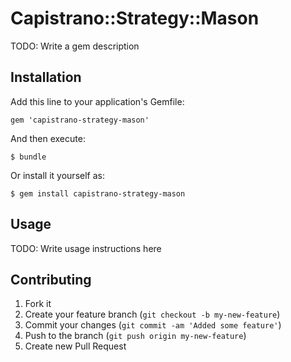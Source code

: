 # Capistrano::Strategy::Mason

TODO: Write a gem description

## Installation

Add this line to your application's Gemfile:

    gem 'capistrano-strategy-mason'

And then execute:

    $ bundle

Or install it yourself as:

    $ gem install capistrano-strategy-mason

## Usage

TODO: Write usage instructions here

## Contributing

1. Fork it
2. Create your feature branch (`git checkout -b my-new-feature`)
3. Commit your changes (`git commit -am 'Added some feature'`)
4. Push to the branch (`git push origin my-new-feature`)
5. Create new Pull Request
